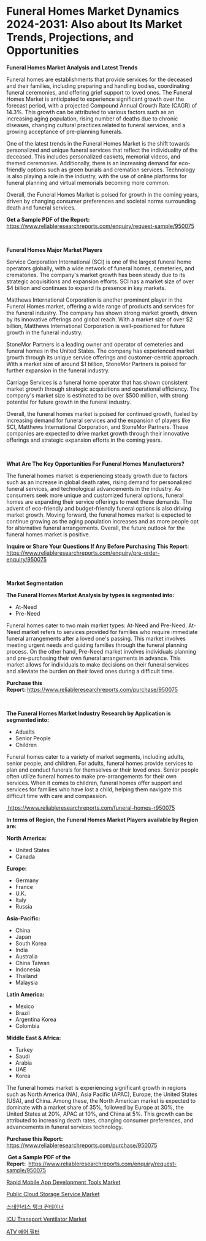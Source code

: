 <p><h1>Funeral Homes Market Dynamics 2024-2031: Also about Its Market Trends, Projections, and Opportunities</h1></p><p><strong>Funeral Homes Market Analysis and Latest Trends</strong></p>
<p><p>Funeral homes are establishments that provide services for the deceased and their families, including preparing and handling bodies, coordinating funeral ceremonies, and offering grief support to loved ones. The Funeral Homes Market is anticipated to experience significant growth over the forecast period, with a projected Compound Annual Growth Rate (CAGR) of 14.3%. This growth can be attributed to various factors such as an increasing aging population, rising number of deaths due to chronic diseases, changing cultural practices related to funeral services, and a growing acceptance of pre-planning funerals.</p><p>One of the latest trends in the Funeral Homes Market is the shift towards personalized and unique funeral services that reflect the individuality of the deceased. This includes personalized caskets, memorial videos, and themed ceremonies. Additionally, there is an increasing demand for eco-friendly options such as green burials and cremation services. Technology is also playing a role in the industry, with the use of online platforms for funeral planning and virtual memorials becoming more common.</p><p>Overall, the Funeral Homes Market is poised for growth in the coming years, driven by changing consumer preferences and societal norms surrounding death and funeral services.</p></p>
<p><strong>Get a Sample PDF of the Report:&nbsp;</strong> <a href="https://www.reliableresearchreports.com/enquiry/request-sample/950075">https://www.reliableresearchreports.com/enquiry/request-sample/950075</a></p>
<p>&nbsp;</p>
<p><strong>Funeral Homes Major Market Players</strong></p>
<p><p>Service Corporation International (SCI) is one of the largest funeral home operators globally, with a wide network of funeral homes, cemeteries, and crematories. The company's market growth has been steady due to its strategic acquisitions and expansion efforts. SCI has a market size of over $4 billion and continues to expand its presence in key markets.</p><p>Matthews International Corporation is another prominent player in the Funeral Homes market, offering a wide range of products and services for the funeral industry. The company has shown strong market growth, driven by its innovative offerings and global reach. With a market size of over $2 billion, Matthews International Corporation is well-positioned for future growth in the funeral industry.</p><p>StoneMor Partners is a leading owner and operator of cemeteries and funeral homes in the United States. The company has experienced market growth through its unique service offerings and customer-centric approach. With a market size of around $1 billion, StoneMor Partners is poised for further expansion in the funeral industry.</p><p>Carriage Services is a funeral home operator that has shown consistent market growth through strategic acquisitions and operational efficiency. The company's market size is estimated to be over $500 million, with strong potential for future growth in the funeral industry.</p><p>Overall, the funeral homes market is poised for continued growth, fueled by increasing demand for funeral services and the expansion of players like SCI, Matthews International Corporation, and StoneMor Partners. These companies are expected to drive market growth through their innovative offerings and strategic expansion efforts in the coming years.</p></p>
<p>&nbsp;</p>
<p><strong>What Are The Key Opportunities For Funeral Homes Manufacturers?</strong></p>
<p><p>The funeral homes market is experiencing steady growth due to factors such as an increase in global death rates, rising demand for personalized funeral services, and technological advancements in the industry. As consumers seek more unique and customized funeral options, funeral homes are expanding their service offerings to meet these demands. The advent of eco-friendly and budget-friendly funeral options is also driving market growth. Moving forward, the funeral homes market is expected to continue growing as the aging population increases and as more people opt for alternative funeral arrangements. Overall, the future outlook for the funeral homes market is positive.</p></p>
<p><strong>Inquire or Share Your Questions If Any Before Purchasing This Report:</strong> <a href="https://www.reliableresearchreports.com/enquiry/pre-order-enquiry/950075">https://www.reliableresearchreports.com/enquiry/pre-order-enquiry/950075</a></p>
<p>&nbsp;</p>
<p><strong>Market Segmentation</strong></p>
<p><strong>The Funeral Homes Market Analysis by types is segmented into:</strong></p>
<p><ul><li>At-Need</li><li>Pre-Need</li></ul></p>
<p><p>Funeral homes cater to two main market types: At-Need and Pre-Need. At-Need market refers to services provided for families who require immediate funeral arrangements after a loved one's passing. This market involves meeting urgent needs and guiding families through the funeral planning process. On the other hand, Pre-Need market involves individuals planning and pre-purchasing their own funeral arrangements in advance. This market allows for individuals to make decisions on their funeral services and alleviate the burden on their loved ones during a difficult time.</p></p>
<p><strong>Purchase this Report:&nbsp;</strong><a href="https://www.reliableresearchreports.com/purchase/950075">https://www.reliableresearchreports.com/purchase/950075</a></p>
<p>&nbsp;</p>
<p><strong>The Funeral Homes Market Industry Research by Application is segmented into:</strong></p>
<p><ul><li>Adualts</li><li>Senior People</li><li>Children</li></ul></p>
<p><p>Funeral homes cater to a variety of market segments, including adults, senior people, and children. For adults, funeral homes provide services to plan and conduct funerals for themselves or their loved ones. Senior people often utilize funeral homes to make pre-arrangements for their own services. When it comes to children, funeral homes offer support and services for families who have lost a child, helping them navigate this difficult time with care and compassion.</p></p>
<p><a href="https://www.reliableresearchreports.com/funeral-homes-r950075">&nbsp;https://www.reliableresearchreports.com/funeral-homes-r950075</a></p>
<p><strong>In terms of Region, the Funeral Homes Market Players available by Region are:</strong></p>
<p>
    <p> <strong> North America: </strong>
        <ul>
            <li>United States</li>
            <li>Canada</li>
        </ul>
        </p> 
    <p> <strong> Europe: </strong>
        <ul>
            <li>Germany</li>
            <li>France</li>
            <li>U.K.</li>
            <li>Italy</li>
            <li>Russia</li>
        </ul>
        </p> 
    <p> <strong> Asia-Pacific: </strong>
        <ul>
            <li>China</li>
            <li>Japan</li>
            <li>South Korea</li>
            <li>India</li>
            <li>Australia</li>
            <li>China Taiwan</li>
            <li>Indonesia</li>
            <li>Thailand</li>
            <li>Malaysia</li>
        </ul>
        </p> 
    <p> <strong> Latin America: </strong>
        <ul>
            <li>Mexico</li>
            <li>Brazil</li>
            <li>Argentina Korea</li>
            <li>Colombia</li>
        </ul>
        </p> 
    <p> <strong> Middle East & Africa: </strong>
        <ul>
            <li>Turkey</li>
            <li>Saudi</li>
            <li>Arabia</li>
            <li>UAE</li>
            <li>Korea</li>
        </ul>
    </p>
    </p>
<p><p>The funeral homes market is experiencing significant growth in regions such as North America (NA), Asia Pacific (APAC), Europe, the United States (USA), and China. Among these, the North American market is expected to dominate with a market share of 35%, followed by Europe at 30%, the United States at 20%, APAC at 10%, and China at 5%. This growth can be attributed to increasing death rates, changing consumer preferences, and advancements in funeral services technology.</p></p>
<p><strong>Purchase this Report: </strong><a href="https://www.reliableresearchreports.com/purchase/950075">https://www.reliableresearchreports.com/purchase/950075</a></p>
<p>&nbsp;<strong>Get a Sample PDF of the Report:&nbsp;&nbsp;</strong><a href="https://www.reliableresearchreports.com/enquiry/request-sample/950075">https://www.reliableresearchreports.com/enquiry/request-sample/950075</a></p>
<p><strong></strong></p>
<p><p><a href="https://github.com/MyrticeDare2023/Market-Research-Report-List-1/blob/main/rapid-mobile-app-development-tools-market.md">Rapid Mobile App Development Tools Market</a></p><p><a href="https://github.com/cameroneffertz/Market-Research-Report-List-1/blob/main/public-cloud-storage-service-market.md">Public Cloud Storage Service Market</a></p><p><a href="https://github.com/anton65482023/Market-Research-Report-List-1/blob/main/323827053415.md">스테인리스 탱크 컨테이너</a></p><p><a href="https://www.linkedin.com/pulse/icu-transport-ventilator-market-outlook-industry-overview-zvekc?trackingId=DI2cp190HfdcByvxxezBbg%3D%3D">ICU Transport Ventilator Market</a></p><p><a href="https://github.com/Hubertstyenger6685/Market-Research-Report-List-1/blob/main/932074953414.md">ATV 에어 필터</a></p></p>